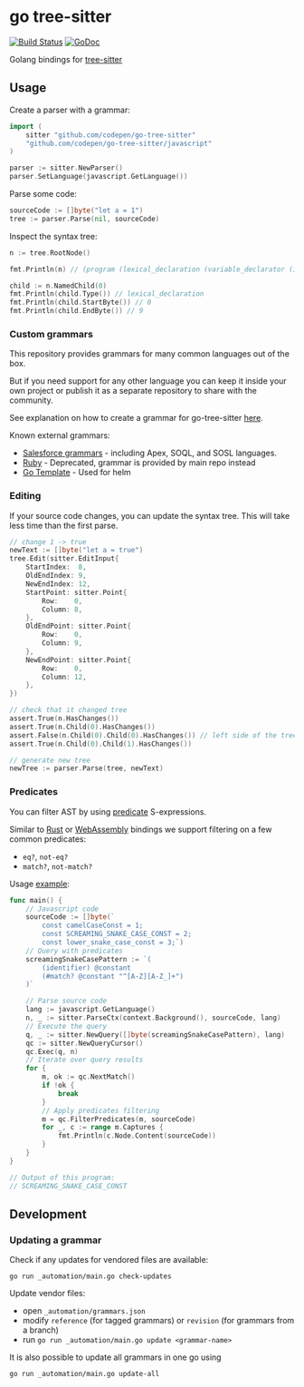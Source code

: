# go tree-sitter

[![Build Status](https://github.com/codepen/go-tree-sitter/workflows/Test/badge.svg?branch=master)](https://github.com/codepen/go-tree-sitter/actions/workflows/test.yml?query=branch%3Amaster)
[![GoDoc](https://godoc.org/github.com/codepen/go-tree-sitter?status.svg)](https://godoc.org/github.com/codepen/go-tree-sitter)

Golang bindings for [tree-sitter](https://github.com/tree-sitter/tree-sitter)

## Usage

Create a parser with a grammar:

```go
import (
	sitter "github.com/codepen/go-tree-sitter"
	"github.com/codepen/go-tree-sitter/javascript"
)

parser := sitter.NewParser()
parser.SetLanguage(javascript.GetLanguage())
```

Parse some code:

```go
sourceCode := []byte("let a = 1")
tree := parser.Parse(nil, sourceCode)
```

Inspect the syntax tree:

```go
n := tree.RootNode()

fmt.Println(n) // (program (lexical_declaration (variable_declarator (identifier) (number))))

child := n.NamedChild(0)
fmt.Println(child.Type()) // lexical_declaration
fmt.Println(child.StartByte()) // 0
fmt.Println(child.EndByte()) // 9
```

### Custom grammars

This repository provides grammars for many common languages out of the box.

But if you need support for any other language you can keep it inside your own project or publish it as a separate repository to share with the community.

See explanation on how to create a grammar for go-tree-sitter [here](https://github.com/smacker/go-tree-sitter/issues/57).

Known external grammars:

- [Salesforce grammars](https://github.com/aheber/tree-sitter-sfapex) - including Apex, SOQL, and SOSL languages.
- [Ruby](https://github.com/shagabutdinov/go-tree-sitter-ruby) - Deprecated, grammar is provided by main repo instead
- [Go Template](https://github.com/mrjosh/helm-ls/tree/master/internal/tree-sitter/gotemplate) - Used for helm

### Editing

If your source code changes, you can update the syntax tree. This will take less time than the first parse.

```go
// change 1 -> true
newText := []byte("let a = true")
tree.Edit(sitter.EditInput{
    StartIndex:  8,
    OldEndIndex: 9,
    NewEndIndex: 12,
    StartPoint: sitter.Point{
        Row:    0,
        Column: 8,
    },
    OldEndPoint: sitter.Point{
        Row:    0,
        Column: 9,
    },
    NewEndPoint: sitter.Point{
        Row:    0,
        Column: 12,
    },
})

// check that it changed tree
assert.True(n.HasChanges())
assert.True(n.Child(0).HasChanges())
assert.False(n.Child(0).Child(0).HasChanges()) // left side of the tree didn't change
assert.True(n.Child(0).Child(1).HasChanges())

// generate new tree
newTree := parser.Parse(tree, newText)
```

### Predicates

You can filter AST by using [predicate](https://tree-sitter.github.io/tree-sitter/using-parsers#predicates) S-expressions.

Similar to [Rust](https://github.com/tree-sitter/tree-sitter/tree/master/lib/binding_rust) or [WebAssembly](https://github.com/tree-sitter/tree-sitter/blob/master/lib/binding_web) bindings we support filtering on a few common predicates:
- `eq?`, `not-eq?`
- `match?`, `not-match?`

Usage [example](./_examples/predicates/main.go):

```go
func main() {
	// Javascript code
	sourceCode := []byte(`
		const camelCaseConst = 1;
		const SCREAMING_SNAKE_CASE_CONST = 2;
		const lower_snake_case_const = 3;`)
	// Query with predicates
	screamingSnakeCasePattern := `(
		(identifier) @constant
		(#match? @constant "^[A-Z][A-Z_]+")
	)`

	// Parse source code
	lang := javascript.GetLanguage()
	n, _ := sitter.ParseCtx(context.Background(), sourceCode, lang)
	// Execute the query
	q, _ := sitter.NewQuery([]byte(screamingSnakeCasePattern), lang)
	qc := sitter.NewQueryCursor()
	qc.Exec(q, n)
	// Iterate over query results
	for {
		m, ok := qc.NextMatch()
		if !ok {
			break
		}
		// Apply predicates filtering
		m = qc.FilterPredicates(m, sourceCode)
		for _, c := range m.Captures {
			fmt.Println(c.Node.Content(sourceCode))
		}
	}
}

// Output of this program:
// SCREAMING_SNAKE_CASE_CONST
```

## Development

### Updating a grammar

Check if any updates for vendored files are available:

```
go run _automation/main.go check-updates
```

Update vendor files:

- open `_automation/grammars.json`
- modify `reference` (for tagged grammars) or `revision` (for grammars from a branch)
- run `go run _automation/main.go update <grammar-name>`

It is also possible to update all grammars in one go using

```
go run _automation/main.go update-all
```
